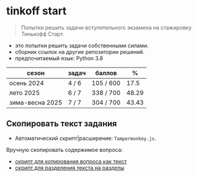 
# tinkoff start

> Попытки решить задачи вступительного экзамена на стажировку Тинькофф Старт.

+ это попытки решить задачи собственными силами.
+ сборник ссылок на другие репозитории решений.
+ предпочитаемый язык: Python 3.8

| сезон           | задач | баллов    | %     |
|-----------------|-------|-----------|-------|
| осень 2024      | 4 / 6 | 105 / 600 | 17.5  |
| лето 2025       | 6 / 7 | 338 / 700 | 48.29 |
| зима-весна 2025 | 7 / 7 | 304 / 700 | 43.43 |

## Скопировать текст задания

+ Автоматический скрипт|расширение: `Tampermonkey.js`.

Вручную скопировать содержимое вопроса:

+ [скрипт для копирования вопроса как текст](./extension/console.js)
+ [скрипт для разделения текста на разделы](./extension/sections.js)
